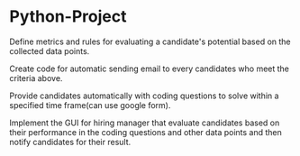 # Python-Project
Define metrics and rules for evaluating a candidate's potential based on the collected data points.

Create code for automatic sending email to every candidates who meet the criteria above.

Provide candidates automatically with coding questions to solve within a specified time frame(can use google form).

Implement the GUI for hiring manager that evaluate candidates based on their performance in the coding questions and other data points and then notify candidates for their result.
